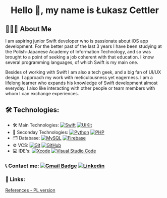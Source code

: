 <h1 align="center"> Hello 👋, my name is Łukasz Cettler </h1>


## 👨🏻‍💻 About Me

I am aspiring junior Swift developer who is passionate about iOS app development. For the better past of the last 3 years I have been studying at the Polish-Japanese Academy of Information Technology, and so was brought to a point of seeking a job coherent with that education. I know several programming languages, of which Swift is my main one.

Besides of working with Swift I am also a tech geek, and a big fan of UI/UX design. I approach my work with meticulousness yet eagerness. I am a lifelong learner who expands his knowledge of Swift development almost everyday. I also like interacting with other people or team members with whom I can exchange experiences.


## 🛠  Technologies:

- 🛠 Main Technologies:
  [![Swift](https://img.shields.io/badge/-Swift-0A1A2F?style=flat&logo=Swift)](https://github.com/CettlerLukasz)  [![UIKit](https://img.shields.io/badge/-UIKit-0A1A2F?style=flat&logo=UIKit)](https://github.com/CettlerLukasz)
- 🔧 Seconday Technologies:
  [![Python](https://img.shields.io/badge/-Python-0A1A2F?style=flat&logo=Python)](https://github.com/CettlerLukasz) [![PHP](https://img.shields.io/badge/-PHP-0A1A2F?style=flat&logo=PHP)](https://github.com/CettlerLukasz)
- 🗂 Database:
 [![MySQL](https://img.shields.io/badge/-MySQL-0A1A2F?style=flat&logo=mysql&logoColor=00d8fd)](https://github.com/CettlerLukasz) [![Firebase](https://img.shields.io/badge/-Firebase-0A1A2F?style=flat&logo=Firebase)](https://github.com/CettlerLukasz)
 - ⚙️ VCS:
 [![Git](https://img.shields.io/badge/-Git-0A1A2F?style=flat&logo=git)](https://github.com/CettlerLukasz) [![GitHub](https://img.shields.io/badge/-GitHub-0A1A2F?style=flat&logo=github)](https://github.com/CettlerLukasz)
 - 💻 IDE's:
  [![Xcode](https://img.shields.io/badge/-Xcode-0A1A2F?style=flat&logo=Xcode)](https://github.com/CettlerLukasz) [![Visual Studio Code](https://img.shields.io/badge/-Visual%20Studio%20Code-0A1A2F?style=flat&logo=visual-studio-code&logoColor=007ACC)](https://github.com/CettlerLukasz)
### 📞  Contact me: [![Gmail Badge](https://img.shields.io/badge/-Gmail-c14438?style=flat-square&logo=Gmail&logoColor=white&link=mailto:lukasz.cettler@gmail.com)](mailto:lukasz.cettler@gmail.com) [![Linkedin](https://img.shields.io/badge/-LinkedIn-blue?style=flat-square&logo=Linkedin&logoColor=white&link=https://www.linkedin.com/in/łukasz-cettler-27b2161a1/)](https://www.linkedin.com/in/łukasz-cettler-27b2161a1/)
### 🔗 Links:
[References - PL version](https://github.com/CettlerLukasz/lukaszcettler/blob/main/Referencje.pdf)</br>


